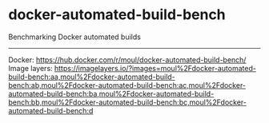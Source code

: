 # docker-automated-build-bench
Benchmarking Docker automated builds

---

Docker: https://hub.docker.com/r/moul/docker-automated-build-bench/
Image layers: https://imagelayers.io/?images=moul%2Fdocker-automated-build-bench:aa,moul%2Fdocker-automated-build-bench:ab,moul%2Fdocker-automated-build-bench:ac,moul%2Fdocker-automated-build-bench:ba,moul%2Fdocker-automated-build-bench:bb,moul%2Fdocker-automated-build-bench:bc,moul%2Fdocker-automated-build-bench:d
